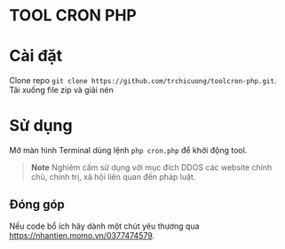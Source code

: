 # TOOL CRON PHP

# Cài đặt

Clone repo `git clone https://github.com/trchicuong/toolcron-php.git`. <br>
Tải xuống file zip và giải nén

# Sử dụng

Mở màn hình Terminal dùng lệnh `php cron.php` để khởi động tool. <br>
> **Note**
> Nghiêm cấm sử dụng với mục đích DDOS các website chính chủ, chính trị, xã hội liên quan đến pháp luật.

## Đóng góp

Nếu code bổ ích hãy dành một chút yêu thương qua https://nhantien.momo.vn/0377474579.